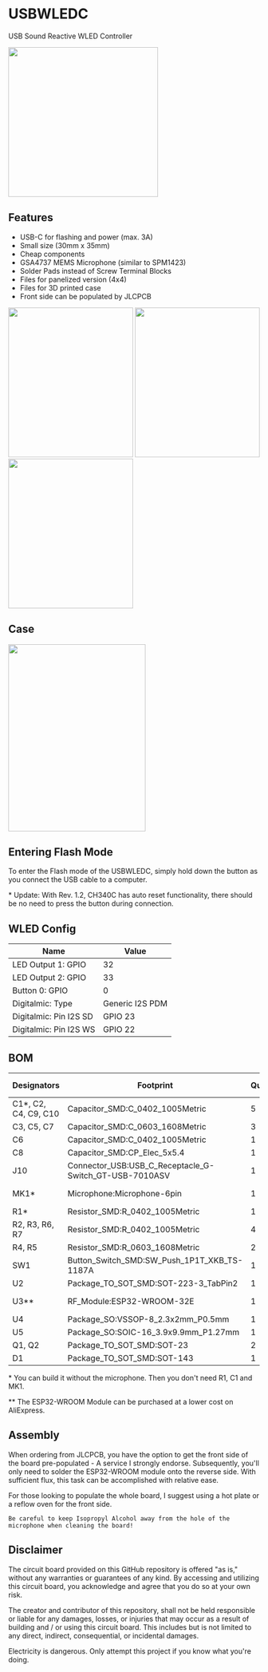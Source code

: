 # USBWLEDC
USB Sound Reactive WLED Controller

<img src="https://github.com/Yannik25/USBWLEDC/blob/main/images/animated.gif?raw=true" width="300" height="300" />

## Features

- USB-C for flashing and power (max. 3A)
- Small size (30mm x 35mm)
- Cheap components
- GSA4737 MEMS Microphone (similar to SPM1423)
- Solder Pads instead of Screw Terminal Blocks
- Files for panelized version (4x4)
- Files for 3D printed case
- Front side can be populated by JLCPCB

<img src="https://github.com/Yannik25/USBWLEDC/blob/main/images/usbwledc_front.png?raw=true" width="250" height="300" /> <img src="https://github.com/Yannik25/USBWLEDC/blob/main/images/usbwledc_back.png?raw=true" width="250" height="300" /><img src="https://github.com/Yannik25/USBWLEDC/blob/main/images/usbwledc_real.png?raw=true" width="250" height="300" />

## Case

<img src="https://github.com/Yannik25/USBWLEDC/blob/main/images/usbwledc_case.png?raw=true" width="275" height="375" />

## Entering Flash Mode

To enter the Flash mode of the USBWLEDC, simply hold down the button as you connect the USB cable to a computer.

\* Update: With Rev. 1.2, CH340C has auto reset functionality, there should be no need to press the button during connection. 

## WLED Config

| Name | Value |
|------|-------|
| LED Output 1: GPIO | 32 |
| LED Output 2: GPIO | 33 |
| Button 0: GPIO | 0 |
| Digitalmic: Type | Generic I2S PDM |
| Digitalmic: Pin I2S SD | GPIO 23 |
| Digitalmic: Pin I2S WS | GPIO 22 |

## BOM

|Designators   |Footprint                                       |Quantity|Value                  |LCSC Part #|
|--------------|------------------------------------------------|--------|-----------------------|-----------|
|C1*, C2, C4, C9, C10 |Capacitor_SMD:C_0402_1005Metric                           |5    |100nF                  |C1525  |
|C3, C5, C7 |Capacitor_SMD:C_0603_1608Metric                           |3    |10uF                   |C96446  |
|C6         |Capacitor_SMD:C_0402_1005Metric                           |1    |1uF                    |C52923  |
|C8         |Capacitor_SMD:CP_Elec_5x5.4                               |1    |100uF                  |C7469983 |
|J10        |Connector_USB:USB_C_Receptacle_G-Switch_GT-USB-7010ASV    |1    |USB-C Receptacle       |C2988369|
|MK1*       |Microphone:Microphone-6pin                                |1    |ICS-43434 MEMS Microphone|C5656610|
|R1*        |Resistor_SMD:R_0402_1005Metric                            |1    |100k                   |C25741  |
|R2, R3, R6, R7    |Resistor_SMD:R_0402_1005Metric                            |4    |10k                    |C25531  |
|R4, R5     |Resistor_SMD:R_0603_1608Metric                            |2    |5.1k                   |C23186  |
|SW1        |Button_Switch_SMD:SW_Push_1P1T_XKB_TS-1187A               |1    |Push Button Flash      |C318884 |
|U2         |Package_TO_SOT_SMD:SOT-223-3_TabPin2                      |1    |AMS1117-3.3            |C6186   |
|U3**       |RF_Module:ESP32-WROOM-32E                                  |1    |ESP32-WROOM-32E         |C701341 |
|U4 		|Package_SO:VSSOP-8_2.3x2mm_P0.5mm			|1 		|SN74LVC2T45DCUR 		|C15741 |
|U5 		|Package_SO:SOIC-16_3.9x9.9mm_P1.27mm		|1 		|CH340C 				|C84681  |
|Q1, Q2       |Package_TO_SOT_SMD:SOT-23                                |2    |L8050QLT1G        |C49581 |
|D1       |Package_TO_SOT_SMD:SOT-143                               |1    |SP0503BAHT        |C2682275 |


\* You can build it without the microphone. Then you don't need R1, C1 and MK1.

\*\* The ESP32-WROOM Module can be purchased at a lower cost on AliExpress.

## Assembly

When ordering from JLCPCB, you have the option to get the front side of the board pre-populated - A service I strongly endorse. Subsequently, you'll only need to solder the ESP32-WROOM module onto the reverse side. With sufficient flux, this task can be accomplished with relative ease.

For those looking to populate the whole board, I suggest using a hot plate or a reflow oven for the front side.

    Be careful to keep Isopropyl Alcohol away from the hole of the microphone when cleaning the board!

## Disclaimer

The circuit board provided on this GitHub repository is offered "as is," without any warranties or guarantees of any kind. By accessing and utilizing this circuit board, you acknowledge and agree that you do so at your own risk.

The creator and contributor of this repository, shall not be held responsible or liable for any damages, losses, or injuries that may occur as a result of building and / or using this circuit board. This includes but is not limited to any direct, indirect, consequential, or incidental damages.

Electricity is dangerous. Only attempt this project if you know what you're doing.
